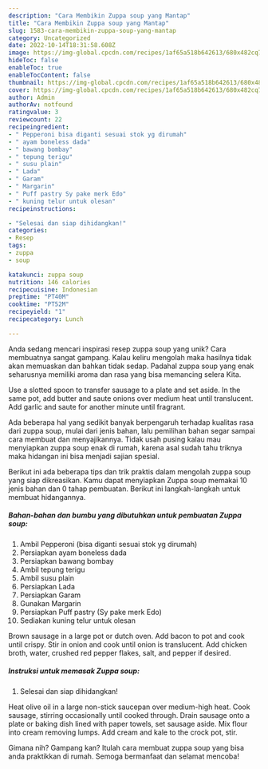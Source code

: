 ```yaml
---
description: "Cara Membikin Zuppa soup yang Mantap"
title: "Cara Membikin Zuppa soup yang Mantap"
slug: 1583-cara-membikin-zuppa-soup-yang-mantap
category: Uncategorized
date: 2022-10-14T18:31:58.608Z
image: https://img-global.cpcdn.com/recipes/1af65a518b642613/680x482cq70/zuppa-soup-foto-resep-utama.jpg
hideToc: false
enableToc: true
enableTocContent: false
thumbnail: https://img-global.cpcdn.com/recipes/1af65a518b642613/680x482cq70/zuppa-soup-foto-resep-utama.jpg
cover: https://img-global.cpcdn.com/recipes/1af65a518b642613/680x482cq70/zuppa-soup-foto-resep-utama.jpg
author: Admin
authorAv: notfound
ratingvalue: 3
reviewcount: 22
recipeingredient:
- " Pepperoni bisa diganti sesuai stok yg dirumah"
- " ayam boneless dada"
- " bawang bombay"
- " tepung terigu"
- " susu plain"
- " Lada"
- " Garam"
- " Margarin"
- " Puff pastry Sy pake merk Edo"
- " kuning telur untuk olesan"
recipeinstructions:

- "Selesai dan siap dihidangkan!"
categories:
- Resep
tags:
- zuppa
- soup

katakunci: zuppa soup 
nutrition: 146 calories
recipecuisine: Indonesian
preptime: "PT40M"
cooktime: "PT52M"
recipeyield: "1"
recipecategory: Lunch

---
```





Anda sedang mencari inspirasi resep zuppa soup yang unik? Cara membuatnya sangat gampang. Kalau keliru mengolah maka hasilnya tidak akan memuaskan dan bahkan tidak sedap. Padahal zuppa soup yang enak seharusnya memiliki aroma dan rasa yang bisa memancing selera Kita.





Use a slotted spoon to transfer sausage to a plate and set aside. In the same pot, add butter and saute onions over medium heat until translucent. Add garlic and saute for another minute until fragrant.

Ada beberapa hal yang sedikit banyak berpengaruh terhadap kualitas rasa dari zuppa soup, mulai dari jenis bahan, lalu pemilihan bahan segar sampai cara membuat dan menyajikannya. Tidak usah pusing kalau mau menyiapkan zuppa soup enak di rumah, karena asal sudah tahu triknya maka hidangan ini bisa menjadi sajian spesial.






Berikut ini ada beberapa tips dan trik praktis dalam mengolah zuppa soup yang siap dikreasikan. Kamu dapat menyiapkan Zuppa soup memakai 10 jenis bahan dan 0 tahap pembuatan. Berikut ini langkah-langkah untuk membuat hidangannya.

<!--inarticleads1-->

##### Bahan-bahan dan bumbu yang dibutuhkan untuk pembuatan Zuppa soup:

1. Ambil  Pepperoni (bisa diganti sesuai stok yg dirumah)
1. Persiapkan  ayam boneless dada
1. Persiapkan  bawang bombay
1. Ambil  tepung terigu
1. Ambil  susu plain
1. Persiapkan  Lada
1. Persiapkan  Garam
1. Gunakan  Margarin
1. Persiapkan  Puff pastry (Sy pake merk Edo)
1. Sediakan  kuning telur untuk olesan


Brown sausage in a large pot or dutch oven. Add bacon to pot and cook until crispy. Stir in onion and cook until onion is translucent. Add chicken broth, water, crushed red pepper flakes, salt, and pepper if desired. 

<!--inarticleads2-->

##### Instruksi untuk memasak Zuppa soup:


1. Selesai dan siap dihidangkan!

Heat olive oil in a large non-stick saucepan over medium-high heat. Cook sausage, stirring occasionally until cooked through. Drain sausage onto a plate or baking dish lined with paper towels, set sausage aside. Mix flour into cream removing lumps. Add cream and kale to the crock pot, stir. 

Gimana nih? Gampang kan? Itulah cara membuat zuppa soup yang bisa anda praktikkan di rumah. Semoga bermanfaat dan selamat mencoba!
